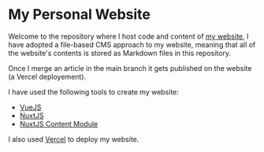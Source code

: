 # My Personal Website

Welcome to the repository where I host code and content of [my website](https://hmogni.me), I have adopted a file-based CMS approach to my website, meaning that all of the website's contents is stored as Markdown files in this repository.

Once I merge an article in the main branch it gets published on the website (a Vercel deployement).

I have used the following tools to create my website:

- [VueJS](https://vuejs.org/)
- [NuxtJS](https://nuxtjs.org/)
- [NuxtJS Content Module](https://content.nuxtjs.org/)

I also used [Vercel](https://vercel.com/) to deploy my website.
